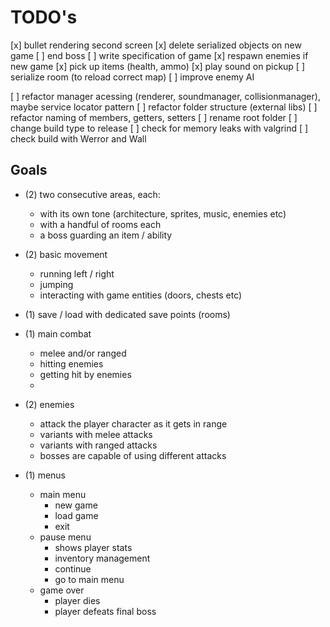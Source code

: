 # TODO's

[x] bullet rendering second screen
[x] delete serialized objects on new game
[ ] end boss
[ ] write specification of game
[x] respawn enemies if new game
[x] pick up items (health, ammo)
[x] play sound on pickup
[ ] serialize room (to reload correct map)
[ ] improve enemy AI

[ ] refactor manager acessing (renderer, soundmanager, collisionmanager), maybe service locator pattern
[ ] refactor folder structure (external libs)
[ ] refactor naming of members, getters, setters
[ ] rename root folder
[ ] change build type to release
[ ] check for memory leaks with valgrind
[ ] check build with Werror and Wall


## Goals

- (2) two consecutive areas, each:
    - with its own tone (architecture, sprites, music, enemies etc)
    - with a handful of rooms each
    - a boss guarding an item / ability
  
- (2) basic movement
    - running left / right
    - jumping
    - interacting with game entities (doors, chests etc)
  
- (1) save / load with dedicated save points (rooms)

- (1) main combat
    - melee and/or ranged
    - hitting enemies
    - getting hit by enemies
  - 
- (2) enemies
    - attack the player character as it gets in range
    - variants with melee attacks
    - variants with ranged attacks
    - bosses are capable of using different attacks

- (1) menus
    - main menu
        - new game
        - load game
        - exit
    - pause menu
        - shows player stats
        - inventory management
        - continue
        - go to main menu
    - game over
        - player dies
        - player defeats final boss
